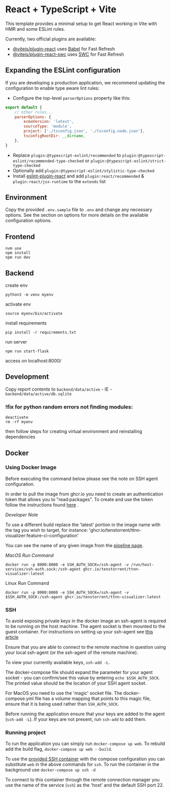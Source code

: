 # React + TypeScript + Vite

This template provides a minimal setup to get React working in Vite with HMR and some ESLint rules.

Currently, two official plugins are available:

- [@vitejs/plugin-react](https://github.com/vitejs/vite-plugin-react/blob/main/packages/plugin-react/README.md)
  uses [Babel](https://babeljs.io/) for Fast Refresh
- [@vitejs/plugin-react-swc](https://github.com/vitejs/vite-plugin-react-swc) uses [SWC](https://swc.rs/) for Fast
  Refresh

## Expanding the ESLint configuration

If you are developing a production application, we recommend updating the configuration to enable type aware lint rules:

- Configure the top-level `parserOptions` property like this:

```js
export default {
    // other rules...
    parserOptions: {
        ecmaVersion: 'latest',
        sourceType: 'module',
        project: ['./tsconfig.json', './tsconfig.node.json'],
        tsconfigRootDir: __dirname,
    },
}
```

- Replace `plugin:@typescript-eslint/recommended` to `plugin:@typescript-eslint/recommended-type-checked`
  or `plugin:@typescript-eslint/strict-type-checked`
- Optionally add `plugin:@typescript-eslint/stylistic-type-checked`
- Install [eslint-plugin-react](https://github.com/jsx-eslint/eslint-plugin-react) and
  add `plugin:react/recommended` & `plugin:react/jsx-runtime` to the `extends` list
  
## Environment 

Copy the provided `.env.sample` file to `.env` and change any necessary options. See the section on options 
for more details on the available configuration options.

## Frontend

```shell
nvm use
npm install
npm run dev
```

## Backend

create env

```shell
python3 -m venv myenv
```

activate env

```shell
source myenv/bin/activate
```

install requirements

```shell
pip install -r requirements.txt
```

run server

```shell
npm run start-flask
```

access on localhost:8000/

## Development

Copy report contents to `backend/data/active` - IE - `backend/data/active/db.sqlite`

### !fix for python random errors not finding modules:

```shell
deactivate
rm -rf myenv
```

then follow steps for creating virtual environment and reinstalling dependencies

## Docker

### Using Docker Image 

Before executing the command below please see the note on SSH agent configuration. 

In order to pull the image from ghcr.io you need to create an authentication token that allows you to "read:packages".
To create and use the token follow the instructions found [here](https://docs.github.com/en/packages/working-with-a-github-packages-registry/working-with-the-container-registry#authenticating-with-a-personal-access-token-classic) . 

_Developer Note_ 

To use a different build replace the 'latest' portion in the image name with the tag you wish to target, for instance:
'ghcr.io/tenstorrent/ttnn-visualizer:feature-ci-configuration'

You can see the name of any given image from the [pipeline page](https://github.com/tenstorrent/ttnn-visualizer/actions/runs/10218814967/job/28275768037#step:8:1556).

*MacOS Run Command* 

`docker run -p 8000:8000 -e SSH_AUTH_SOCK=/ssh-agent -v /run/host-services/ssh-auth.sock:/ssh-agent ghcr.io/tenstorrent/ttnn-visualizer:latest`

Linux Run Command 

`docker run -p 8000:8000 -e SSH_AUTH_SOCK=/ssh-agent -v $SSH_AUTH_SOCK:/ssh-agent ghcr.io/tenstorrent/ttnn-visualizer:latest`
### SSH

To avoid exposing private keys in the docker image an ssh-agent is required to be running on the host machine. The agent
socket is then mounted to the guest container. For instructions on setting up your ssh-agent
see [this article](https://docs.github.com/en/authentication/connecting-to-github-with-ssh/generating-a-new-ssh-key-and-adding-it-to-the-ssh-agent?platform=windows#adding-your-ssh-key-to-the-ssh-agent)

Ensure that you are able to connect to the remote machine in question using your local ssh-agent (or the ssh-agent of the remote machine).

To view your currently available keys, `ssh-add -L`. 

The docker-compose file should expand the parameter for your agent socket - you can confirm/see this value by entering `echo $SSH_AUTH_SOCK`.
The printed value should be the location of your SSH agent socket.

For MacOS you need to use the 'magic' socket file. The docker-compose.yml file has a volume mapping that points to this magic file, ensure that it is being used rather than `SSH_AUTH_SOCK`. 

Before running the application ensure that your keys are added to the agent (`ssh-add -L`). If your keys are not present, run `ssh-add` to add them.

### Running project

To run the application you can simply run `docker-compose up web`. To rebuild add the build flag, `docker-compose up web --build`. 

To use the [provided SSH container](./docker/SSH/README.md) with the compose configuration you can substitute `web` in the above commands for `ssh`. To run the container in the background use `docker-compose up ssh -d`

To connect to this container through the remote connection manager you use the name of the service (`ssh`) as the 'host' and the default SSH port 22. 


